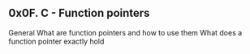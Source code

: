 ## 0x0F. C - Function pointers

General
What are function pointers and how to use them
What does a function pointer exactly hold

